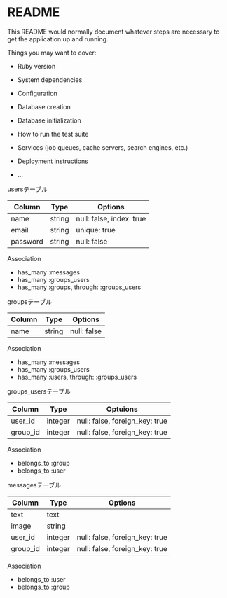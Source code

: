 # README

This README would normally document whatever steps are necessary to get the
application up and running.

Things you may want to cover:

* Ruby version

* System dependencies

* Configuration

* Database creation

* Database initialization

* How to run the test suite
 
* Services (job queues, cache servers, search engines, etc.)

* Deployment instructions

* ...

usersテーブル

|Column|Type|Options|
|------|----|-------|
|name|string|null: false, index: true|
|email|string|unique: true|
|password|string|null: false|

Association
- has_many :messages
- has_many :groups_users
- has_many :groups, through: :groups_users

groupsテーブル

|Column|Type|Options|
|------|----|-------|
|name|string|null: false|

Association
- has_many :messages
- has_many :groups_users
- has_many :users, through: :groups_users

groups_usersテーブル

|Column|Type|Optuions|
|------|----|--------|
|user_id|integer|null: false, foreign_key: true|
|group_id|integer|null: false, foreign_key: true|

Association
- belongs_to :group
- belongs_to :user

messagesテーブル

|Column|Type|Options|
|------|----|-------|
|text|text|
|image|string|
|user_id|integer|null: false, foreign_key: true|
|group_id|integer|null: false, foreign_key: true|

Association
- belongs_to :user
- belongs_to :group
